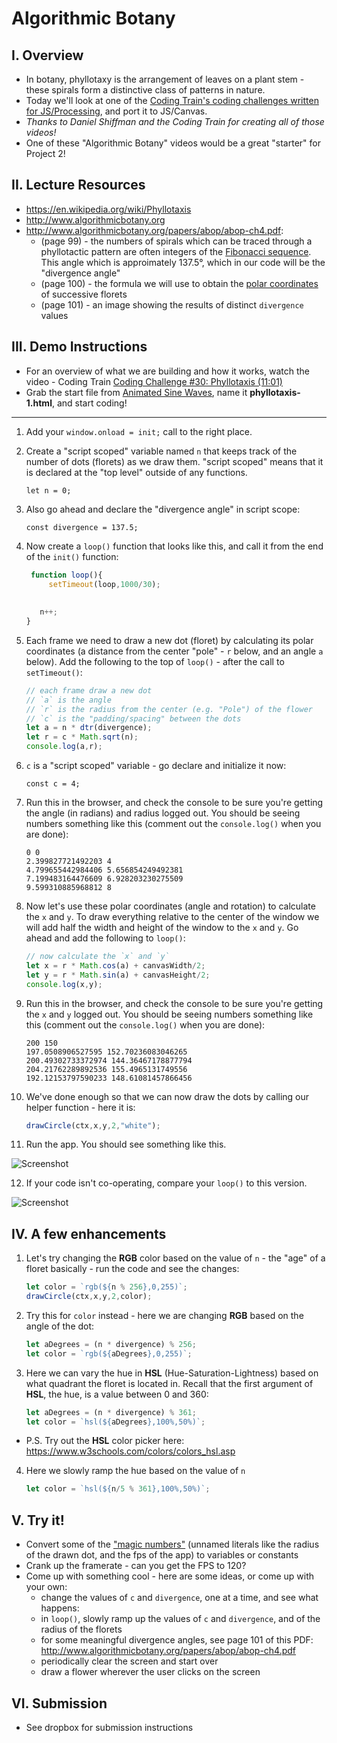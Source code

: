 # Algorithmic Botany


## I. Overview

 - In botany, phyllotaxy is the arrangement of leaves on a plant stem - these spirals form a distinctive class of patterns in nature.
 - Today we'll look at one of the [Coding Train's coding challenges written for JS/Processing](https://thecodingtrain.com/tracks/algorithmic-botany/30-phyllotaxis), and port it to JS/Canvas.
 - *Thanks to Daniel Shiffman and the Coding Train for creating all of those videos!*
 - One of these "Algorithmic Botany" videos would be a great "starter" for Project 2!
 
## II. Lecture Resources
 - https://en.wikipedia.org/wiki/Phyllotaxis
 - http://www.algorithmicbotany.org
 - http://www.algorithmicbotany.org/papers/abop/abop-ch4.pdf:
   - (page 99) - the numbers of spirals which can be traced through a phyllotactic pattern are often integers of the [Fibonacci sequence](https://en.wikipedia.org/wiki/Fibonacci_number). This angle which is approimately 137.5&deg;, which in our code will be the "divergence angle"
   - (page 100) - the formula we will use to obtain the [polar coordinates](https://en.wikipedia.org/wiki/Polar_coordinate_system) of successive florets
   - (page 101) - an image showing the results of distinct `divergence` values
 
 
## III. Demo Instructions

- For an overview of what we are building and how it works, watch the video - Coding Train [Coding Challenge #30: Phyllotaxis (11:01)](https://thecodingtrain.com/tracks/algorithmic-botany/30-phyllotaxis)
- Grab the start file from [Animated Sine Waves](./HW-sine-wave.md), name it **phyllotaxis-1.html**, and start coding!

<hr>

1. Add your `window.onload = init;` call to the right place.


2. Create a "script scoped" variable named `n` that keeps track of the number of dots (florets) as we draw them. "script scoped" means that it is declared at the "top level" outside of any functions.

    `let n = 0;`


3. Also go ahead and declare the "divergence angle" in script scope:

    `const divergence = 137.5;`


4. Now create a `loop()` function that looks like this, and call it from the end of the `init()` function:

    ```js
     function loop(){
 	     setTimeout(loop,1000/30);
  
  
       n++;
    }
    ```


5. Each frame we need to draw a new dot (floret) by calculating its polar coordinates (a distance from the center "pole" - `r` below, and an angle `a` below). Add the following to the top of `loop()` - after the call to `setTimeout()`:

    ```js
    // each frame draw a new dot
    // `a` is the angle
    // `r` is the radius from the center (e.g. "Pole") of the flower
    // `c` is the "padding/spacing" between the dots
    let a = n * dtr(divergence);
    let r = c * Math.sqrt(n);
    console.log(a,r);
    ```


6. `c` is a "script scoped" variable - go declare and initialize it now:

    `const c = 4;`


7. Run this in the browser, and check the console to be sure you're getting the angle (in radians) and radius logged out. You should be seeing numbers something like this (comment out the `console.log()` when you are done):

    ```
    0 0
    2.399827721492203 4
    4.799655442984406 5.656854249492381
    7.199483164476609 6.928203230275509
    9.599310885968812 8
    ```


8. Now let's use these polar coordinates (angle and rotation) to calculate the `x` and `y`. To draw everything relative to the center of the window we will add half the width and height of the window to the `x` and `y`. Go ahead and add the following to `loop()`:

    ```js
    // now calculate the `x` and `y`
    let x = r * Math.cos(a) + canvasWidth/2;
    let y = r * Math.sin(a) + canvasHeight/2;
    console.log(x,y);
    ```


9. Run this in the browser, and check the console to be sure you're getting the `x` and `y` logged out. You should be seeing numbers something like this (comment out the `console.log()` when you are done):

    ```
    200 150
    197.0508906527595 152.70236083046265
    200.49302733372974 144.36467178877794
    204.21762289892536 155.4965131749556
    192.12153797590233 148.61081457866456
    ```


10. We've done enough so that we can now draw the dots by calling our helper function - here it is:

    ```js
    drawCircle(ctx,x,y,2,"white");
    ```


11. Run the app. You should see something like this.

![Screenshot](_images/HW-algorithmic-botany-1.jpg)


12. If your code isn't co-operating, compare your `loop()` to this version.

![Screenshot](_images/HW-algorithmic-botany-2.jpg)

## IV. A few enhancements

1. Let's try changing the **RGB** color based on the value of `n` - the "age" of a floret basically - run the code and see the changes:

    ```js
    let color = `rgb(${n % 256},0,255)`;
    drawCircle(ctx,x,y,2,color);
    ```
    
  
2. Try this for `color` instead - here we are changing **RGB** based on the angle of the dot:

    ```js
    let aDegrees = (n * divergence) % 256;
    let color = `rgb(${aDegrees},0,255)`;
    ```

3. Here we can vary the hue in **HSL** (Hue-Saturation-Lightness) based on what quadrant the floret is located in. Recall that the first argument of **HSL**, the hue, is a value between 0 and 360:

    ```js
    let aDegrees = (n * divergence) % 361;
    let color = `hsl(${aDegrees},100%,50%)`;
    ```

- P.S. Try out the **HSL** color picker here: https://www.w3schools.com/colors/colors_hsl.asp
 
4. Here we slowly ramp the hue based on the value of `n`

    ```js
    let color = `hsl(${n/5 % 361},100%,50%)`;
    ```

## V. Try it!

- Convert some of the ["magic numbers"](https://en.wikipedia.org/wiki/Magic_number_(programming)#Unnamed_numerical_constants) (unnamed literals like the radius of the drawn dot, and the fps of the app) to variables or constants
- Crank up the framerate - can you get the FPS to 120?
- Come up with something cool - here are some ideas, or come up with your own:
  - change the values of `c` and `divergence`, one at a time, and see what happens:
  - in `loop()`, slowly ramp up the values of  `c` and `divergence`, and of the radius of the florets
  - for some meaningful divergence angles, see page 101 of this PDF: http://www.algorithmicbotany.org/papers/abop/abop-ch4.pdf
  - periodically clear the screen and start over
  - draw a flower wherever the user clicks on the screen 

## VI. Submission
 
 - See dropbox for submission instructions

